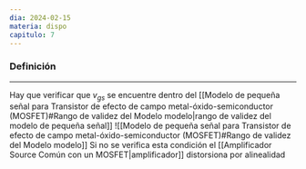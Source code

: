 ```yaml
---
dia: 2024-02-15
materia: dispo
capitulo: 7
---
```

### Definición
---
Hay que verificar que $v_{gs}$ se encuentre dentro del [[Modelo de pequeña señal para Transistor de efecto de campo metal-óxido-semiconductor (MOSFET)#Rango de validez del Modelo modelo|rango de validez del modelo de pequeña señal]]  ![[Modelo de pequeña señal para Transistor de efecto de campo metal-óxido-semiconductor (MOSFET)#Rango de validez del Modelo modelo]]
Si no se verifica esta condición el [[Amplificador Source Común con un MOSFET|amplificador]] distorsiona por alinealidad